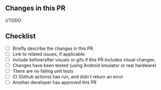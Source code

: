 <!-- Thanks for the PR! Feel free to add or remove items from the checklist. -->

Changes in this PR
------------------
//TODO

Checklist
---------

 - [ ] Briefly describe the changes in this PR.
 - [ ] Link to related issues, if applicable.
 - [ ] Include before/after visuals or gifs if this PR includes visual changes.
 - [ ] Changes have been tested (using Android emulator or real hardware)
 - [ ] There are no failing unit tests
 - [ ] CI (Github actions) has run, and didn't return an error
 - [ ] Another developer has approved this PR
